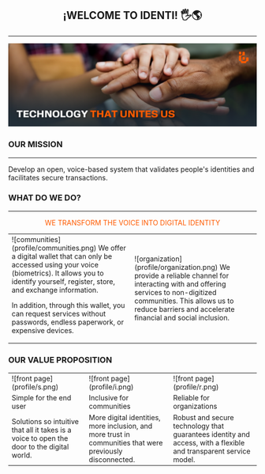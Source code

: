 ## <p align="center">¡WELCOME TO IDENTI! 🖐️🌎</p>
---
![front page](profile/front_page.png)

### OUR MISSION
---
Develop an open, voice-based system that validates people's identities and facilitates secure transactions.

### WHAT DO WE DO?
---
<p align="center"><span style="color: #ff5b00;">WE TRANSFORM THE VOICE INTO DIGITAL IDENTITY</span></p>
<table border="0">
 <tr>
    <td>![communities](profile/communities.png)
     We offer a digital wallet that can only be accessed using your voice (biometrics). It allows you to identify yourself, register, store, and exchange information. 

In addition, through this wallet, you can request services without passwords, endless paperwork, or expensive devices.

</td>
    <td>![organization](profile/organization.png)
     We provide a reliable channel for interacting with and offering services to non-digitized communities. This allows us to reduce barriers and accelerate financial and social inclusion.</td>
 </tr>
</table>

### OUR VALUE PROPOSITION
<table border="0">
 <tr>
    <td>![front page](profile/s.png)</td>
    <td>![front page](profile/i.png)</td>
    <td>![front page](profile/r.png)</td>
 </tr>
 <tr>
    <td>Simple for the end user</td>
    <td>Inclusive for communities</td>
    <td>Reliable for organizations</td>
 </tr>
 <tr>
    <td>Solutions so intuitive that all it takes is a voice to open the door to the digital world.</td>
    <td>More digital identities, more inclusion, and more trust in communities that were previously disconnected.</td>
    <td>Robust and secure technology that guarantees identity and access, with a flexible and transparent service model.</td>
 </tr>
</table>

